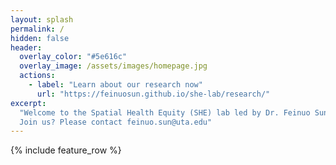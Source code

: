```yaml
---
layout: splash
permalink: /
hidden: false
header:
  overlay_color: "#5e616c"
  overlay_image: /assets/images/homepage.jpg
  actions:
    - label: "Learn about our research now"
      url: "https://feinuosun.github.io/she-lab/research/"
excerpt: 
  "Welcome to the Spatial Health Equity (SHE) lab led by Dr. Feinuo Sun at UTA. We are dedicated to addressing spatial disparities in population health outcomes, with a particular focus on chronic pain and its associated consequences such as disability and substance addiction. Our current research aims to understand the multifaceted spatial dimensions (e.g., rural/urban, natural environments, policies, and neighborhood features) that shape pain disparities at both individual and ecological levels.
  Join us? Please contact feinuo.sun@uta.edu"
---
```


{% include feature_row %}
